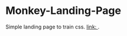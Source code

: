 # Monkey-Landing-Page

Simple landing page to train css. 
[link: ](https://diniscarvalho19.github.io/Monkey-Landing-Page/).
